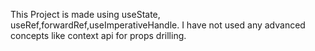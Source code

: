 This Project is made using useState, useRef,forwardRef,useImperativeHandle.
I have not used any advanced concepts like context api for props drilling.
